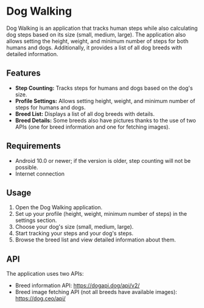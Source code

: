 # Dog Walking

Dog Walking is an application that tracks human steps while also calculating dog steps based on its size (small, medium, large). The application also allows setting the height, weight, and minimum number of steps for both humans and dogs. Additionally, it provides a list of all dog breeds with detailed information.

## Features

- **Step Counting:** Tracks steps for humans and dogs based on the dog's size.
- **Profile Settings:** Allows setting height, weight, and minimum number of steps for humans and dogs.
- **Breed List:** Displays a list of all dog breeds with details.
- **Breed Details:** Some breeds also have pictures thanks to the use of two APIs (one for breed information and one for fetching images).

## Requirements

- Android 10.0 or newer; if the version is older, step counting will not be possible.
- Internet connection

## Usage

1. Open the Dog Walking application.
2. Set up your profile (height, weight, minimum number of steps) in the settings section.
3. Choose your dog's size (small, medium, large).
4. Start tracking your steps and your dog's steps.
5. Browse the breed list and view detailed information about them.

## API

The application uses two APIs:
- Breed information API: https://dogapi.dog/api/v2/
- Breed image fetching API (not all breeds have available images): https://dog.ceo/api/
